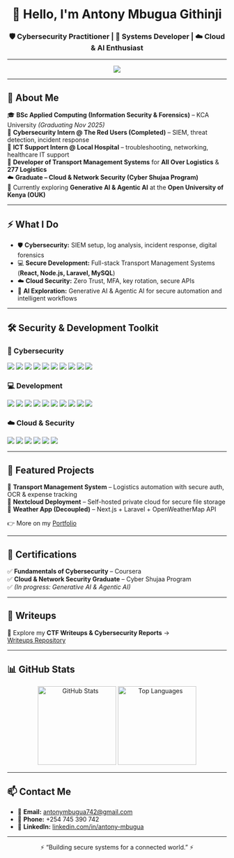 <h1 align="center">👋 Hello, I'm Antony Mbugua Githinji</h1>
<h3 align="center">🛡️ Cybersecurity Practitioner | 🚀 Systems Developer | ☁️ Cloud & AI Enthusiast</h3>

---

<p align="center">
  <a href="https://antony-mbugua.github.io" target="_blank" rel="noopener noreferrer">
    <img src="https://img.shields.io/badge/🌐 View%20My%20Portfolio-000?style=for-the-badge&logo=github&logoColor=white" />
  </a>
</p>

---

## 🔹 About Me  

🎓 **BSc Applied Computing (Information Security & Forensics)** – KCA University *(Graduating Nov 2025)*  
💼 **Cybersecurity Intern @ The Red Users (Completed)** – SIEM, threat detection, incident response  
🏥 **ICT Support Intern @ Local Hospital** – troubleshooting, networking, healthcare IT support  
🚚 **Developer of Transport Management Systems** for **All Over Logistics** & **277 Logistics**  
☁️ **Graduate – Cloud & Network Security (Cyber Shujaa Program)**  
🤖 Currently exploring **Generative AI & Agentic AI** at the **Open University of Kenya (OUK)**  

---

## ⚡ What I Do  

- 🛡️ **Cybersecurity:** SIEM setup, log analysis, incident response, digital forensics  
- 💻 **Secure Development:** Full-stack Transport Management Systems (**React, Node.js, Laravel, MySQL**)  
- ☁️ **Cloud Security:** Zero Trust, MFA, key rotation, secure APIs  
- 🤖 **AI Exploration:** Generative AI & Agentic AI for secure automation and intelligent workflows  

---

## 🛠️ Security & Development Toolkit  

### 🔐 Cybersecurity  
<p>
  <a href="https://wazuh.com/" target="_blank" rel="noopener noreferrer"><img src="https://img.shields.io/badge/Wazuh-005571?style=flat&logo=elasticstack&logoColor=white" /></a>
  <a href="https://www.splunk.com/" target="_blank" rel="noopener noreferrer"><img src="https://img.shields.io/badge/Splunk-000000?style=flat&logo=splunk&logoColor=white" /></a>
  <a href="https://www.elastic.co/" target="_blank" rel="noopener noreferrer"><img src="https://img.shields.io/badge/ELK%20Stack-005571?style=flat&logo=elasticstack&logoColor=white" /></a>
  <a href="https://www.wireshark.org/" target="_blank" rel="noopener noreferrer"><img src="https://img.shields.io/badge/Wireshark-1679A7?style=flat&logo=wireshark&logoColor=white" /></a>
  <a href="https://nmap.org/" target="_blank" rel="noopener noreferrer"><img src="https://img.shields.io/badge/Nmap-4682B4?style=flat&logo=gnometerminal&logoColor=white" /></a>
  <a href="https://portswigger.net/burp" target="_blank" rel="noopener noreferrer"><img src="https://img.shields.io/badge/Burp%20Suite-FF6F00?style=flat&logo=burpsuite&logoColor=white" /></a>
  <a href="https://www.metasploit.com/" target="_blank" rel="noopener noreferrer"><img src="https://img.shields.io/badge/Metasploit-2E77BC?style=flat&logo=metasploit&logoColor=white" /></a>
  <a href="https://www.autopsy.com/" target="_blank" rel="noopener noreferrer"><img src="https://img.shields.io/badge/Autopsy-333333?style=flat&logo=windows-terminal&logoColor=white" /></a>
  <a href="https://www.volatilityfoundation.org/" target="_blank" rel="noopener noreferrer"><img src="https://img.shields.io/badge/Volatility-000000?style=flat&logo=linux&logoColor=white" /></a>
  <a href="https://www.maltego.com/" target="_blank" rel="noopener noreferrer"><img src="https://img.shields.io/badge/Maltego-003366?style=flat&logo=maltego&logoColor=white" /></a>
</p>  

### 💻 Development  
<p>
  <a href="https://react.dev/" target="_blank" rel="noopener noreferrer"><img src="https://img.shields.io/badge/React-20232A?style=flat&logo=react&logoColor=61DAFB" /></a>
  <a href="https://vitejs.dev/" target="_blank" rel="noopener noreferrer"><img src="https://img.shields.io/badge/Vite-646CFF?style=flat&logo=vite&logoColor=white" /></a>
  <a href="https://tailwindcss.com/" target="_blank" rel="noopener noreferrer"><img src="https://img.shields.io/badge/TailwindCSS-06B6D4?style=flat&logo=tailwindcss&logoColor=white" /></a>
  <a href="https://nextjs.org/" target="_blank" rel="noopener noreferrer"><img src="https://img.shields.io/badge/Next.js-000000?style=flat&logo=nextdotjs&logoColor=white" /></a>
  <a href="https://www.typescriptlang.org/" target="_blank" rel="noopener noreferrer"><img src="https://img.shields.io/badge/TypeScript-3178C6?style=flat&logo=typescript&logoColor=white" /></a>
  <a href="https://expressjs.com/" target="_blank" rel="noopener noreferrer"><img src="https://img.shields.io/badge/Express.js-000000?style=flat&logo=express&logoColor=white" /></a>
  <a href="https://laravel.com/" target="_blank" rel="noopener noreferrer"><img src="https://img.shields.io/badge/Laravel-FF2D20?style=flat&logo=laravel&logoColor=white" /></a>
  <a href="https://www.mysql.com/" target="_blank" rel="noopener noreferrer"><img src="https://img.shields.io/badge/MySQL-4479A1?style=flat&logo=mysql&logoColor=white" /></a>
  <a href="https://www.postgresql.org/" target="_blank" rel="noopener noreferrer"><img src="https://img.shields.io/badge/PostgreSQL-336791?style=flat&logo=postgresql&logoColor=white" /></a>
  <a href="https://www.docker.com/" target="_blank" rel="noopener noreferrer"><img src="https://img.shields.io/badge/Docker-2496ED?style=flat&logo=docker&logoColor=white" /></a>
</p>  

### ☁️ Cloud & Security  
<p>
  <a href="https://aws.amazon.com/" target="_blank" rel="noopener noreferrer"><img src="https://img.shields.io/badge/AWS-232F3E?style=flat&logo=amazonaws&logoColor=white" /></a>
  <a href="https://nextcloud.com/" target="_blank" rel="noopener noreferrer"><img src="https://img.shields.io/badge/Nextcloud-0082C9?style=flat&logo=nextcloud&logoColor=white" /></a>
  <a href="https://www.hostinger.com/" target="_blank" rel="noopener noreferrer"><img src="https://img.shields.io/badge/Hostinger-673DE6?style=flat&logo=hostinger&logoColor=white" /></a>
  <a href="#" target="_blank" rel="noopener noreferrer"><img src="https://img.shields.io/badge/ZTA%20Security-FF5733?style=flat&logo=datadog&logoColor=white" /></a>
  <a href="#" target="_blank" rel="noopener noreferrer"><img src="https://img.shields.io/badge/MFA-2E8B57?style=flat&logo=google-authenticator&logoColor=white" /></a>
  <a href="#" target="_blank" rel="noopener noreferrer"><img src="https://img.shields.io/badge/AES--256%20Encryption-191970?style=flat&logo=letsencrypt&logoColor=white" /></a>
</p>  

---

## 🚀 Featured Projects  

🔹 **Transport Management System** – Logistics automation with secure auth, OCR & expense tracking  
🔹 **Nextcloud Deployment** – Self-hosted private cloud for secure file storage  
🔹 **Weather App (Decoupled)** – Next.js + Laravel + OpenWeatherMap API  

👉 More on my <a href="https://antony-mbugua.github.io" target="_blank" rel="noopener noreferrer">Portfolio</a>  

---

## 📜 Certifications  

✅ **Fundamentals of Cybersecurity** – Coursera  
✅ **Cloud & Network Security Graduate** – Cyber Shujaa Program  
✅ *(In progress: Generative AI & Agentic AI)*  

---

## 📝 Writeups  

📂 Explore my **CTF Writeups & Cybersecurity Reports** →  
<a href="[https://antony-mbugua.github.io?tab=repositories&q=writeups&type=&language=" target="_blank" rel="noopener noreferrer">Writeups Repository</a>  

---

## 📊 GitHub Stats  

<p align="center">
  <img src="https://github-readme-stats.vercel.app/api?username=Antony-Mbugua&show_icons=true&theme=radical" alt="GitHub Stats" height="180"/>
  <img src="https://github-readme-stats.vercel.app/api/top-langs/?username=Antony-Mbugua&layout=compact&theme=radical" alt="Top Languages" height="180"/>
</p>

---

## 📫 Contact Me  

- 📧 **Email:** <a href="mailto:antonymbugua742@gmail.com" target="_blank" rel="noopener noreferrer">antonymbugua742@gmail.com</a>  
- 📱 **Phone:** +254 745 390 742  
- 💼 **LinkedIn:** <a href="https://linkedin.com/in/antony-mbugua" target="_blank" rel="noopener noreferrer">linkedin.com/in/antony-mbugua</a>  

---

<p align="center">⚡ “Building secure systems for a connected world.” ⚡</p>
